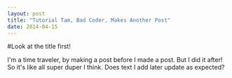 ```yaml
---
layout: post
title: "Tutorial Tam, Bad Coder, Makes Another Post"
date: 2014-04-15
---
```



#Look at the title first!

I'm a time traveler, by making a post before I made a post. But I did it after! So it's like all super duper I think. Does text I add later update as expected?

